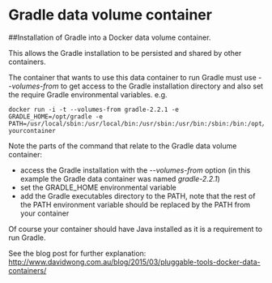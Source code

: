 # Gradle data volume container
##Installation of Gradle into a Docker data volume container.

This allows the Gradle installation to be persisted and shared by other containers.

The container that wants to use this data container to run Gradle must use *--volumes-from* to get access to the Gradle installation directory and also set the require Gradle environmental variables.
e.g.

```
docker run -i -t --volumes-from gradle-2.2.1 -e GRADLE_HOME=/opt/gradle -e PATH=/usr/local/sbin:/usr/local/bin:/usr/sbin:/usr/bin:/sbin:/bin:/opt/gradle/bin yourcontainer
```

Note the parts of the command that relate to the Gradle data volume container:

 * access the Gradle installation with the *--volumes-from* option (in this example the Gradle data container was named *gradle-2.2.1*)
 * set the GRADLE_HOME environmental variable
 * add the Gradle executables directory to the PATH, note that the rest of the PATH environment variable should be replaced by the PATH from your container

Of course your container should have Java installed as it is a requirement to run Gradle.

See the blog post for further explanation:
http://www.davidwong.com.au/blog/2015/03/pluggable-tools-docker-data-containers/